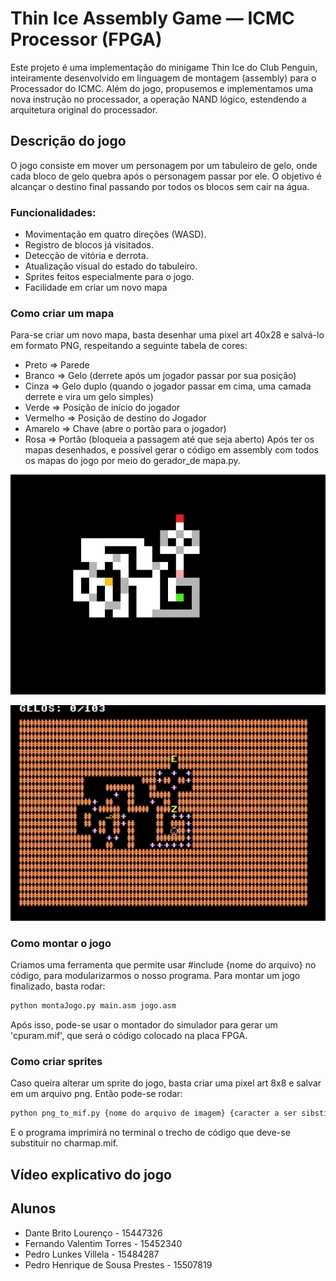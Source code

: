 # Thin Ice Assembly Game — ICMC Processor (FPGA)

Este projeto é uma implementação do minigame Thin Ice do Club Penguin, inteiramente desenvolvido em linguagem de montagem (assembly) para o Processador do ICMC.
Além do jogo, propusemos e implementamos uma nova instrução no processador, a operação NAND lógico, estendendo a arquitetura original do processador.

## Descrição do jogo
O jogo consiste em mover um personagem por um tabuleiro de gelo, onde cada bloco de gelo quebra após o personagem passar por ele. O objetivo é alcançar o destino final passando por todos os blocos sem cair na água.

### Funcionalidades:
- Movimentação em quatro direções (WASD).
- Registro de blocos já visitados.
- Detecção de vitória e derrota.
- Atualização visual do estado do tabuleiro.
- Sprites feitos especialmente para o jogo.
- Facilidade em criar um novo mapa

### Como criar um mapa
Para-se criar um novo mapa, basta desenhar uma pixel art 40x28 e salvá-lo em formato PNG, respeitando a seguinte tabela de cores:
- Preto => Parede 
- Branco => Gelo (derrete após um jogador passar por sua posição)
- Cinza => Gelo duplo (quando o jogador passar em cima, uma camada derrete e vira um gelo simples)
- Verde => Posição de início do jogador
- Vermelho => Posição de destino do Jogador
- Amarelo => Chave (abre o portão para o jogador) 
- Rosa => Portão (bloqueia a passagem até que seja aberto)
Após ter os mapas desenhados, e possível gerar o código em assembly com todos os mapas do jogo por meio do gerador_de mapa.py.

![Imagem png do mapa](Images/image1.png)

![Mapa gerado no jogo](Images/image2.png)

### Como montar o jogo
Criamos uma ferramenta que permite usar #include {nome do arquivo} no código, para modularizarmos o nosso programa.
Para montar um jogo finalizado, basta rodar: 
```bash
python montaJogo.py main.asm jogo.asm
```
Após isso, pode-se usar o montador do simulador para gerar um 'cpuram.mif', que será o código colocado na placa FPGA.

### Como criar sprites
Caso queira alterar um sprite do jogo, basta criar uma pixel art 8x8 e salvar em um arquivo png.
Então pode-se rodar: 
```bash
python png_to_mif.py {nome do arquivo de imagem} {caracter a ser sibstituido}
```
E o programa imprimirá no terminal o trecho de código que deve-se substituir no charmap.mif.

## Vídeo explicativo do jogo


## Alunos
- Dante Brito Lourenço - 15447326
- Fernando Valentim Torres - 15452340
- Pedro Lunkes Villela - 15484287
- Pedro Henrique de Sousa Prestes - 15507819

